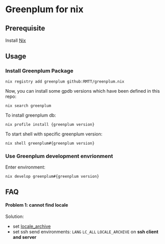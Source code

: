 # Greenplum for nix

## Prerequisite
Install [Nix](https://nixos.org/download.html#download-nix)

## Usage

### Install Greenplum Package

```shell
nix registry add greenplum github:RMTT/greenplum.nix
```

Now, you can install some gpdb versions which have been defined in this repo:
```shell
nix search greenplum
```

To install greenplum db:
```
nix profile install {greenplum version}
```

To start shell with specific greenplum version:
```
nix shell greenplum#{greenplum version}
```

### Use Greenplum development envrionment

Enter environment:
```shell
nix develop greenplum#{greenplum version}
```

## FAQ

#### Problem 1: cannot find locale

Solution:
+ set [locale_archive](https://nixos.wiki/wiki/Locales)
+ set ssh send environments: `LANG` `LC_ALL` `LOCALE_ARCHIVE` on **ssh client and server**
